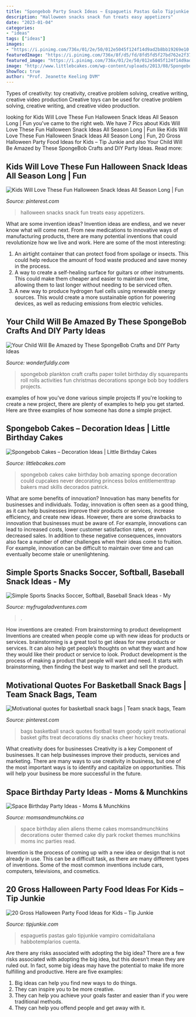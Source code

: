 ```yaml
---
title: "Spongebob Party Snack Ideas ~ Espaguetis Pastas Galo Tipjunkie Vampiro Comidaitaliana Habbotemplarios Cuenta"
description: "Halloween snacks snack fun treats easy appetizers"
date: "2023-01-04"
categories:
- "ideas"
tags: ["ideas"]
images:
- "https://i.pinimg.com/736x/01/2e/50/012e5045f124f14d9ad2b8bb19269e10.jpg"
featuredImage: "https://i.pinimg.com/736x/8f/d5/fd/8fd5fd5f27bd762e2f371e14c871f134--snack-bags-treat-bags.jpg"
featured_image: "https://i.pinimg.com/736x/01/2e/50/012e5045f124f14d9ad2b8bb19269e10.jpg"
image: "http://www.littlebcakes.com/wp-content/uploads/2013/08/Spongebob-Cakes.jpg"
ShowToc: true
author: "Prof. Jeanette Keeling DVM"
---
```



Types of creativity: toy creativity, creative problem solving, creative writing, creative video production
Creative toys can be used for creative problem solving, creative writing, and creative video production.

	

		
looking for Kids Will Love These Fun Halloween Snack Ideas All Season Long | Fun you've came to the right web. We have 7 Pics about Kids Will Love These Fun Halloween Snack Ideas All Season Long | Fun like Kids Will Love These Fun Halloween Snack Ideas All Season Long | Fun, 20 Gross Halloween Party Food Ideas for Kids – Tip Junkie and also Your Child Will Be Amazed by These SpongeBob Crafts and DIY Party Ideas. Read more:
		
    
## Kids Will Love These Fun Halloween Snack Ideas All Season Long | Fun

<img loading=lazy src="https://i.pinimg.com/736x/01/2e/50/012e5045f124f14d9ad2b8bb19269e10.jpg" onerror="this.onerror=null;this.src='https://tse4.mm.bing.net/th?id=OIP.MpB6cXnme2rdQA_OzdjCSgHaLH&amp;pid=15.1';" alt="Kids Will Love These Fun Halloween Snack Ideas All Season Long | Fun">

_Source: pinterest.com_

>halloween snacks snack fun treats easy appetizers. 

	

What are some invention ideas?
Invention ideas are endless, and we never know what will come next. From new medications to innovative ways of manufacturing products, there are many potential inventions that could revolutionize how we live and work. Here are some of the most interesting: 
1. An airtight container that can protect food from spoilage or insects. This could help reduce the amount of food waste produced and save money in the process. 
2. A way to create a self-healing surface for guitars or other instruments. This could make them cheaper and easier to maintain over time, allowing them to last longer without needing to be serviced often. 
3. A new way to produce hydrogen fuel cells using renewable energy sources. This would create a more sustainable option for powering devices, as well as reducing emissions from electric vehicles. 

    
## Your Child Will Be Amazed By These SpongeBob Crafts And DIY Party Ideas

<img loading=lazy src="https://cdn.wonderfuldiy.com/wp-content/uploads/2016/02/plankton-toilet-paper-craft.jpg" onerror="this.onerror=null;this.src='https://tse4.mm.bing.net/th?id=OIP.kw4eNeNsy9Y1fwwvl7KSVQHaJ4&amp;pid=15.1';" alt="Your Child Will Be Amazed by These SpongeBob Crafts and DIY Party Ideas">

_Source: wonderfuldiy.com_

>spongebob plankton craft crafts paper toilet birthday diy squarepants roll rolls activities fun christmas decorations sponge bob boy toddlers projects. 

	

examples of how you've done various simple projects
If you're looking to create a new project, there are plenty of examples to help you get started. Here are three examples of how someone has done a simple project.

    
## Spongebob Cakes – Decoration Ideas | Little Birthday Cakes

<img loading=lazy src="http://www.littlebcakes.com/wp-content/uploads/2013/08/Spongebob-Cakes.jpg" onerror="this.onerror=null;this.src='https://tse2.mm.bing.net/th?id=OIP.9Z6QYybYzknQwgf_HMOPBAHaLr&amp;pid=15.1';" alt="Spongebob Cakes – Decoration Ideas | Little Birthday Cakes">

_Source: littlebcakes.com_

>spongebob cakes cake birthday bob amazing sponge decoration could cupcakes never decorating princess bolos entitlementtrap bakers mad skills decorados patrick. 

	

What are some benefits of innovation?
Innovation has many benefits for businesses and individuals. Today, innovation is often seen as a good thing, as it can help businesses improve their products or services, increase efficiency, and create new ideas. However, there are some drawbacks to innovation that businesses must be aware of. For example, innovations can lead to increased costs, lower customer satisfaction rates, or even decreased sales. In addition to these negative consequences, innovators also face a number of other challenges when their ideas come to fruition. For example, innovation can be difficult to maintain over time and can eventually become stale or unenlightening.

    
## Simple Sports Snacks Soccer, Softball, Baseball Snack Ideas - My

<img loading=lazy src="http://myfrugaladventures.com/wp-content/uploads/2018/08/Soccer-snack-idea.jpg" onerror="this.onerror=null;this.src='https://tse2.mm.bing.net/th?id=OIP.-mSSbmki8dRMwGHSJD75vwHaKO&amp;pid=15.1';" alt="Simple Sports Snacks Soccer, Softball, Baseball Snack Ideas - My">

_Source: myfrugaladventures.com_

>. 

	

How inventions are created: From brainstorming to product development
Inventions are created when people come up with new ideas for products or services. brainstorming is a great tool to get ideas for new products or services. It can also help get people’s thoughts on what they want and how they would like their product or service to look. Product development is the process of making a product that people will want and need. It starts with brainstorming, then finding the best way to market and sell the product.

    
## Motivational Quotes For Basketball Snack Bags | Team Snack Bags, Team

<img loading=lazy src="https://i.pinimg.com/736x/8f/d5/fd/8fd5fd5f27bd762e2f371e14c871f134--snack-bags-treat-bags.jpg" onerror="this.onerror=null;this.src='https://tse1.mm.bing.net/th?id=OIP.Y6TLmSuSfR1EnMr6TAgc-AHaJ3&amp;pid=15.1';" alt="Motivational quotes for basketball snack bags | Team snack bags, Team">

_Source: pinterest.com_

>bags basketball snack quotes football team goody spirit motivational basket gifts treat decorations diy snacks cheer hockey treats. 

	

What creativity does for businesses
Creativity is a key Component of businesses. It can help businesses improve their products, services and marketing. There are many ways to use creativity in business, but one of the most important ways is to identify and capitalize on opportunities. This will help your business be more successful in the future.

    
## Space Birthday Party Ideas - Moms &amp; Munchkins

<img loading=lazy src="https://www.momsandmunchkins.ca/wp-content/uploads/2014/02/space-birthday-party-ideas.jpg" onerror="this.onerror=null;this.src='https://tse4.mm.bing.net/th?id=OIP.dzZH7xOrLmURAYjlSMGRwgHaSZ&amp;pid=15.1';" alt="Space Birthday Party Ideas - Moms &amp; Munchkins">

_Source: momsandmunchkins.ca_

>space birthday alien aliens theme cakes momsandmunchkins decorations outer themed cake diy park rocket themes munchkins moms inc parties read. 

	

Invention is the process of coming up with a new idea or design that is not already in use. This can be a difficult task, as there are many different types of inventions. Some of the most common inventions include cars, computers, televisions, and cosmetics.

    
## 20 Gross Halloween Party Food Ideas For Kids – Tip Junkie

<img loading=lazy src="https://tipjunkie.com/wp-content/uploads/2010/09/Gross-Halloween-Party-Food-Ideas.jpg" onerror="this.onerror=null;this.src='https://tse3.mm.bing.net/th?id=OIP.tSL8ybHHConjZjrWO7ZMXgHaHa&amp;pid=15.1';" alt="20 Gross Halloween Party Food Ideas for Kids – Tip Junkie">

_Source: tipjunkie.com_

>espaguetis pastas galo tipjunkie vampiro comidaitaliana habbotemplarios cuenta. 

	

Are there any risks associated with adopting the big idea?
There are a few risks associated with adopting the big idea, but this doesn’t mean they are ruled out. In fact, some big ideas may have the potential to make life more fulfilling and productive. Here are five examples: 
1. Big ideas can help you find new ways to do things.
2. They can inspire you to be more creative.
3. They can help you achieve your goals faster and easier than if you were traditional methods.
4. They can help you offend people and get away with it.

